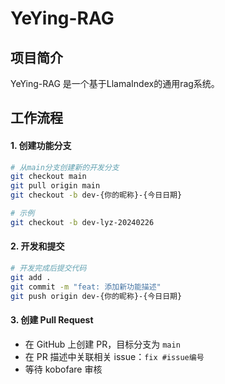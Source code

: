 # YeYing-RAG

## 项目简介

YeYing-RAG 是一个基于LlamaIndex的通用rag系统。

## 工作流程

#### 1. 创建功能分支
```bash
# 从main分支创建新的开发分支
git checkout main
git pull origin main
git checkout -b dev-{你的昵称}-{今日日期}

# 示例
git checkout -b dev-lyz-20240226
```

#### 2. 开发和提交
```bash
# 开发完成后提交代码
git add .
git commit -m "feat: 添加新功能描述"
git push origin dev-{你的昵称}-{今日日期}
```

#### 3. 创建 Pull Request
- 在 GitHub 上创建 PR，目标分支为 `main`
- 在 PR 描述中关联相关 issue：`fix #issue编号`
- 等待 kobofare 审核
